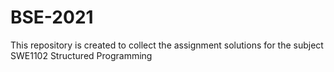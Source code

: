 # BSE-2021
This repository is created to collect the assignment solutions for the subject SWE1102 Structured Programming
